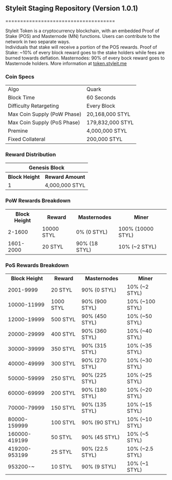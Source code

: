<h2><strong>Styleit Staging Repository (Version 1.0.1)</strong></h2>
=====================================

Styleit Token is a cryptocurrency blockchain, with an embedded Proof of Stake (POS) and Masternode (MN) functions. 
Users can contribute to the network in two separate ways.  
Individuals that stake will receive a portion of the POS rewards. 
Proof of Stake: ~10% of every block reward goes to the stake holders while fees are burned towards deflation.
Masternodes: 90% of every bock reward goes to Masternode holders.
More information at [token.styleit.me](http://token.styleit.me) 

### Coin Specs
<table>
<tr><td>Algo</td><td>Quark</td></tr>
<tr><td>Block Time</td><td>60 Seconds</td></tr>
<tr><td>Difficulty Retargeting</td><td>Every Block</td></tr>
<tr><td>Max Coin Supply (PoW Phase)</td><td>20,168,000 STYL</td></tr>
<tr><td>Max Coin Supply (PoS Phase)</td><td>179,832,000 STYL</td></tr>
<tr><td>Premine</td><td>4,000,000 STYL</td></tr>
<tr><td>Fixed Collateral</td><td>200,000 STYL</td></tr>
</table>


### Reward Distribution

<table>
<th colspan=4>Genesis Block</th>
<tr><th>Block Height</th><th>Reward Amount</th></tr>
<tr><td>1</td><td>4,000,000 STYL</td></tr>
</table>

### PoW Rewards Breakdown

<table>
<th>Block Height</th><th>Reward</th><th>Masternodes</th><th>Miner</th>
<tr><td>2-1600</td><td>10000 STYL</td><td>0% (0 STYL)</td><td>100% (10000 STYL)</td></tr>
<tr><td>1601-2000</td><td>20 STYL</td><td>90% (18 STYL)</td><td>10% (~2 STYL)</td></tr>
</table>

### PoS Rewards Breakdown

<table>
<th>Block Height</th><th>Reward</th><th>Masternodes</th><th>Miner</th>
<tr><td>2001-9999</td><td>20 STYL</td><td>90% (0 STYL)</td><td>10% (~2 STYL)</td></tr>
<tr><td>10000-11999</td><td>1000 STYL</td><td>90% (900 STYL)</td><td>10% (~100 STYL)</td></tr>
<tr><td>12000-19999</td><td>500 STYL</td><td>90% (450 STYL)</td><td>10% (~50 STYL)</td></tr>
<tr><td>20000-29999</td><td>400 STYL</td><td>90% (360 STYL)</td><td>10% (~40 STYL)</td></tr>
<tr><td>30000-39999</td><td>350 STYL</td><td>90% (315 STYL)</td><td>10% (~35 STYL)</td></tr>
<tr><td>40000-49999</td><td>300 STYL</td><td>90% (270 STYL)</td><td>10% (~30 STYL)</td></tr>
<tr><td>50000-59999</td><td>250 STYL</td><td>90% (225 STYL)</td><td>10% (~25 STYL)</td></tr>
<tr><td>60000-69999</td><td>200 STYL</td><td>90% (180 STYL)</td><td>10% (~20 STYL)</td></tr>
<tr><td>70000-79999</td><td>150 STYL</td><td>90% (135 STYL)</td><td>10% (~15 STYL)</td></tr>
<tr><td>80000-159999</td><td>100 STYL</td><td>90% (90 STYL)</td><td>10% (~10 STYL)</td></tr>
<tr><td>160000-419199</td><td>50 STYL</td><td>90% (45 STYL)</td><td>10% (~5 STYL)</td></tr>
<tr><td>419200-953199</td><td>25 STYL</td><td>90% (22.5 STYL)</td><td>10% (~2.5 STYL)</td></tr>
<tr><td>953200-~</td><td>10 STYL</td><td>90% (9 STYL)</td><td>10% (~1 STYL)</td></tr>
</table>